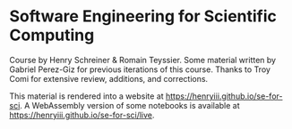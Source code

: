 # Software Engineering for Scientific Computing

Course by Henry Schreiner & Romain Teyssier. Some material written by Gabriel
Perez-Giz for previous iterations of this course. Thanks to Troy Comi for
extensive review, additions, and corrections.

This material is rendered into a website at
<https://henryiii.github.io/se-for-sci>. A WebAssembly version of some notebooks
is available at <https://henryiii.github.io/se-for-sci/live>.
